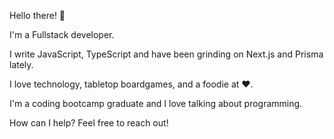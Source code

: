 Hello there! 👋

I'm a Fullstack developer. 

I write JavaScript, TypeScript and have been grinding on Next.js and Prisma lately.

I love technology, tabletop boardgames, and a foodie at ❤.

I'm a coding bootcamp graduate and I love talking about programming. 

How can I help? Feel free to reach out!
